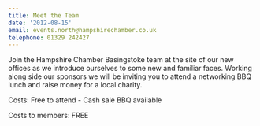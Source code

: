 ```yaml
---
title: Meet the Team
date: '2012-08-15'
email: events.north@hampshirechamber.co.uk
telephone: 01329 242427
---
```

Join the Hampshire Chamber Basingstoke team at the site of our new offices as we introduce ourselves to some new and familiar faces. Working along side our sponsors we will be inviting you to attend a networking BBQ lunch and raise money for a local charity.

Costs: Free to attend - Cash sale BBQ available

Costs to members: FREE
